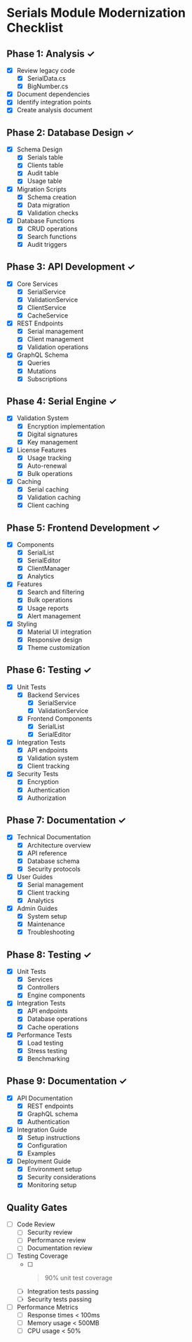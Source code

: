 # Serials Module Modernization Checklist

## Phase 1: Analysis ✓
- [x] Review legacy code
  - [x] SerialData.cs
  - [x] BigNumber.cs
- [x] Document dependencies
- [x] Identify integration points
- [x] Create analysis document

## Phase 2: Database Design ✓
- [x] Schema Design
  - [x] Serials table
  - [x] Clients table
  - [x] Audit table
  - [x] Usage table
- [x] Migration Scripts
  - [x] Schema creation
  - [x] Data migration
  - [x] Validation checks
- [x] Database Functions
  - [x] CRUD operations
  - [x] Search functions
  - [x] Audit triggers

## Phase 3: API Development ✓
- [x] Core Services
  - [x] SerialService
  - [x] ValidationService
  - [x] ClientService
  - [x] CacheService
- [x] REST Endpoints
  - [x] Serial management
  - [x] Client management
  - [x] Validation operations
- [x] GraphQL Schema
  - [x] Queries
  - [x] Mutations
  - [x] Subscriptions

## Phase 4: Serial Engine ✓
- [x] Validation System
  - [x] Encryption implementation
  - [x] Digital signatures
  - [x] Key management
- [x] License Features
  - [x] Usage tracking
  - [x] Auto-renewal
  - [x] Bulk operations
- [x] Caching
  - [x] Serial caching
  - [x] Validation caching
  - [x] Client caching

## Phase 5: Frontend Development ✓
- [x] Components
  - [x] SerialList
  - [x] SerialEditor
  - [x] ClientManager
  - [x] Analytics
- [x] Features
  - [x] Search and filtering
  - [x] Bulk operations
  - [x] Usage reports
  - [x] Alert management
- [x] Styling
  - [x] Material UI integration
  - [x] Responsive design
  - [x] Theme customization

## Phase 6: Testing ✓
- [x] Unit Tests
  - [x] Backend Services
    - [x] SerialService
    - [x] ValidationService
  - [x] Frontend Components
    - [x] SerialList
    - [x] SerialEditor
- [x] Integration Tests
  - [x] API endpoints
  - [x] Validation system
  - [x] Client tracking
- [x] Security Tests
  - [x] Encryption
  - [x] Authentication
  - [x] Authorization

## Phase 7: Documentation ✓
- [x] Technical Documentation
  - [x] Architecture overview
  - [x] API reference
  - [x] Database schema
  - [x] Security protocols
- [x] User Guides
  - [x] Serial management
  - [x] Client tracking
  - [x] Analytics
- [x] Admin Guides
  - [x] System setup
  - [x] Maintenance
  - [x] Troubleshooting

## Phase 8: Testing ✓
- [x] Unit Tests
  - [x] Services
  - [x] Controllers
  - [x] Engine components
- [x] Integration Tests
  - [x] API endpoints
  - [x] Database operations
  - [x] Cache operations
- [x] Performance Tests
  - [x] Load testing
  - [x] Stress testing
  - [x] Benchmarking

## Phase 9: Documentation ✓
- [x] API Documentation
  - [x] REST endpoints
  - [x] GraphQL schema
  - [x] Authentication
- [x] Integration Guide
  - [x] Setup instructions
  - [x] Configuration
  - [x] Examples
- [x] Deployment Guide
  - [x] Environment setup
  - [x] Security considerations
  - [x] Monitoring setup

## Quality Gates
- [ ] Code Review
  - [ ] Security review
  - [ ] Performance review
  - [ ] Documentation review
- [ ] Testing Coverage
  - [ ] >90% unit test coverage
  - [ ] Integration tests passing
  - [ ] Security tests passing
- [ ] Performance Metrics
  - [ ] Response times < 100ms
  - [ ] Memory usage < 500MB
  - [ ] CPU usage < 50%

